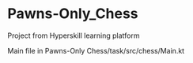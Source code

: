 # Pawns-Only_Chess
Project from Hyperskill learning platform 

Main file in Pawns-Only Chess/task/src/chess/Main.kt
